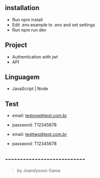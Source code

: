 ## installation

- Run npm install
- Edit .env.example to .env and set settings
- Run npm run dev

## Project

- Authentication with jwt
- API

## Linguagem

- JavaScript | Node

## Test

- email: testone@test.com.br
- password: T12345678

- email: testtwo@test.com.br
- password: T12345678


## ---------------------------

> by Joandysson Gama
